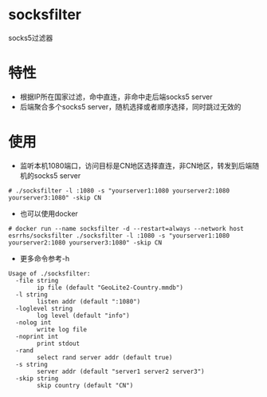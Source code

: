 # socksfilter
socks5过滤器

# 特性
* 根据IP所在国家过滤，命中直连，非命中走后端socks5 server
* 后端聚合多个socks5 server，随机选择或者顺序选择，同时跳过无效的

# 使用
* 监听本机1080端口，访问目标是CN地区选择直连，非CN地区，转发到后端随机的socks5 server
```
# ./socksfilter -l :1080 -s "yourserver1:1080 yourserver2:1080 yourserver3:1080" -skip CN
```
* 也可以使用docker
```
# docker run --name socksfilter -d --restart=always --network host esrrhs/socksfilter ./socksfilter -l :1080 -s "yourserver1:1080 yourserver2:1080 yourserver3:1080" -skip CN
```
* 更多命令参考-h
```
Usage of ./socksfilter:
  -file string
        ip file (default "GeoLite2-Country.mmdb")
  -l string
        listen addr (default ":1080")
  -loglevel string
        log level (default "info")
  -nolog int
        write log file
  -noprint int
        print stdout
  -rand
        select rand server addr (default true)
  -s string
        server addr (default "server1 server2 server3")
  -skip string
        skip country (default "CN")
```
